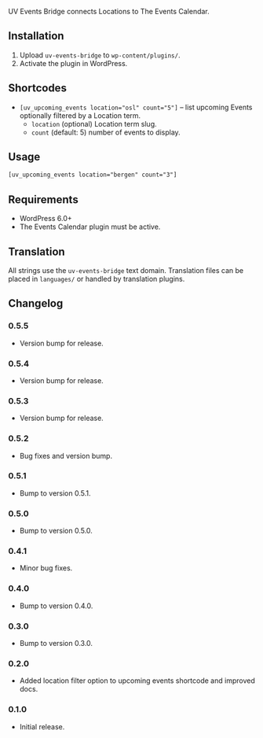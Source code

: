 UV Events Bridge connects Locations to The Events Calendar.

## Installation
1. Upload `uv-events-bridge` to `wp-content/plugins/`.
2. Activate the plugin in WordPress.

## Shortcodes
- `[uv_upcoming_events location="osl" count="5"]` – list upcoming Events optionally filtered by a Location term.
  - `location` (optional) Location term slug.
  - `count` (default: 5) number of events to display.

## Usage

```html
[uv_upcoming_events location="bergen" count="3"]
```

## Requirements
- WordPress 6.0+
- The Events Calendar plugin must be active.

## Translation
All strings use the `uv-events-bridge` text domain. Translation files can be placed in `languages/` or handled by translation plugins.

## Changelog
### 0.5.5
- Version bump for release.
### 0.5.4
- Version bump for release.
### 0.5.3
- Version bump for release.
### 0.5.2
- Bug fixes and version bump.
### 0.5.1
- Bump to version 0.5.1.
### 0.5.0
- Bump to version 0.5.0.
### 0.4.1
- Minor bug fixes.
### 0.4.0
- Bump to version 0.4.0.
### 0.3.0
- Bump to version 0.3.0.
### 0.2.0
- Added location filter option to upcoming events shortcode and improved docs.
### 0.1.0
- Initial release.
